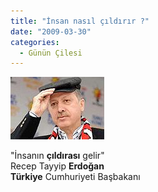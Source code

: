 ```yaml
---
title: "İnsan nasıl çıldırır ?"
date: "2009-03-30"
categories: 
  - Günün Çilesi
---
```


![](../uploads/image/tayy.jpg)

"İnsanın **çıldırası** gelir"  
Recep Tayyip **Erdoğan  
Türkiye** Cumhuriyeti Başbakanı
